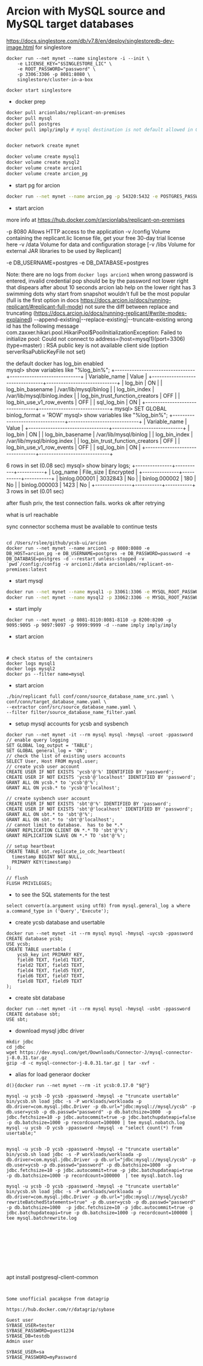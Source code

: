 # Arcion with MySQL source and MySQL target databases
 

https://docs.singlestore.com/db/v7.8/en/deploy/singlestoredb-dev-image.html for singlestore
```
docker run --net mynet --name singlestore -i --init \
    -e LICENSE_KEY="$SINGLESTORE_LIC" \
    -e ROOT_PASSWORD="password" \
    -p 3306:3306 -p 8081:8080 \
    singlestore/cluster-in-a-box

docker start singlestore
```

- docker prep
```bash
docker pull arcionlabs/replicant-on-premises
docker pull mysql
docker pull postgres
docker pull imply/imply # mysql destination is not default allowed in GUI.  does not look like there is a way to set the username and password


docker network create mynet

docker volume create mysql1
docker volume create mysql2
docker volume create arcion1
docker volume create arcion_pg

```

- start pg for arcion
```bash
docker run --net mynet --name arcion_pg -p 54320:5432 -e POSTGRES_PASSWORD=password -d --restart unless-stopped -v arcion_pg:/var/lib/postgresql/data  postgres
```

- start arcion
  
more info at https://hub.docker.com/r/arcionlabs/replicant-on-premises

-p 8080	Allows HTTP access to the application
-v /config	Volume containing the replicant.lic license file, get your free 30-day trial license here
-v /data	Volume for data and configuration storage
[-v /libs	Volume for external JAR libraries to be used by Replicant]

-e DB_USERNAME=postgres
-e DB_DATABASE=postgres

Note:
there are no logs from `docker logs arcion1`
when wrong password is entered, invalid credential pop should be by the password not lower right that dispears after about 10 seconds 
arcion lab help on the lower right has 3 swimming dots
why start from snapshot wouldn't full be the most popular (full is the first option in docs https://docs.arcion.io/docs/running-replicant/#replicant-full-mode)
not sure the diff between replace and truncating (https://docs.arcion.io/docs/running-replicant/#write-modes-explained)
   --append-existing|--replace-existing|--truncate-existing
wrong id has the following message
  com.zaxxer.hikari.pool.HikariPool$PoolInitializationException: Failed to initialize pool: Could not connect to address=(host=mysql1)(port=3306)(type=master) : RSA public key is not available client side (option serverRsaPublicKeyFile not set)

the default docker has log_bin enabled  
mysql> show variables like "%log_bin%";
+---------------------------------+-----------------------------+
| Variable_name                   | Value                       |
+---------------------------------+-----------------------------+
| log_bin                         | ON                          |
| log_bin_basename                | /var/lib/mysql/binlog       |
| log_bin_index                   | /var/lib/mysql/binlog.index |
| log_bin_trust_function_creators | OFF                         |
| log_bin_use_v1_row_events       | OFF                         |
| sql_log_bin                     | ON                          |
+---------------------------------+-----------------------------+
mysql> SET GLOBAL binlog_format = 'ROW'
mysql> show variables like "%log_bin%";
+---------------------------------+-----------------------------+
| Variable_name                   | Value                       |
+---------------------------------+-----------------------------+
| log_bin                         | ON                          |
| log_bin_basename                | /var/lib/mysql/binlog       |
| log_bin_index                   | /var/lib/mysql/binlog.index |
| log_bin_trust_function_creators | OFF                         |
| log_bin_use_v1_row_events       | OFF                         |
| sql_log_bin                     | ON                          |
+---------------------------------+-----------------------------+

6 rows in set (0.08 sec)
mysql> show binary logs;
+---------------+-----------+-----------+
| Log_name      | File_size | Encrypted |
+---------------+-----------+-----------+
| binlog.000001 |   3032843 | No        |
| binlog.000002 |       180 | No        |
| binlog.000003 |      1423 | No        |
+---------------+-----------+-----------+
3 rows in set (0.01 sec)

after flush priv, the test connection fails.  works ok after retrying

what is url reachable 

sync connector 
  scchema must be available to continue tests
```

cd /Users/rslee/github/ycsb-ui/arcion
docker run --net mynet --name arcion1 -p 8080:8080 -e DB_HOST=arcion_pg -e DB_USERNAME=postgres -e DB_PASSWORD=password -e DB_DATABASE=postgres -d --restart unless-stopped -v `pwd`/config:/config -v arcion1:/data arcionlabs/replicant-on-premises:latest
```

- start mysql
```bash
docker run --net mynet --name mysql1 -p 33061:3306 -e MYSQL_ROOT_PASSWORD=password -d --restart unless-stopped -v mysql1:/var/lib/mysql  mysql:latest
docker run --net mynet --name mysql2 -p 33062:3306 -e MYSQL_ROOT_PASSWORD=password -d --restart unless-stopped -v mysql2:/var/lib/mysql  mysql:latest
```

- start imply
```
docker run --net mynet -p 8081-8110:8081-8110 -p 8200:8200 -p 9095:9095 -p 9097:9097 -p 9999:9999 -d --name imply imply/imply
```
- start arcion
```


# check status of the containers
docker logs mysql1
docker logs mysql2
docker ps --filter name=mysql
```

- start arcion
```
./bin/replicant full conf/conn/source_database_name_src.yaml \
conf/conn/target_database_name.yaml \
--extractor conf/src/source_database_name.yaml \
--filter filter/source_database_name_filter.yaml

```

- setup mysql accounts for ycsb and sysbench
```
docker run --net mynet -it --rm mysql mysql -hmysql -uroot -ppassword
// enable query logging
SET GLOBAL log_output = 'TABLE';
SET GLOBAL general_log = 'ON';
// check the list of existing users accounts
SELECT User, Host FROM mysql.user;
// create ycsb user account
CREATE USER IF NOT EXISTS 'ycsb'@'%' IDENTIFIED BY 'password';
CREATE USER IF NOT EXISTS 'ycsb'@'localhost' IDENTIFIED BY 'password';
GRANT ALL ON ycsb.* to 'ycsb'@'%';
GRANT ALL ON ycsb.* to 'ycsb'@'localhost';

// create sysbench user account
CREATE USER IF NOT EXISTS 'sbt'@'%' IDENTIFIED BY 'password';
CREATE USER IF NOT EXISTS 'sbt'@'localhost' IDENTIFIED BY 'password';
GRANT ALL ON sbt.* to 'sbt'@'%';
GRANT ALL ON sbt.* to 'sbt'@'localhost';
// cannot limit to database.  has to be *.*
GRANT REPLICATION CLIENT ON *.* TO 'sbt'@'%';
GRANT REPLICATION SLAVE ON *.* TO 'sbt'@'%';

// setup heartbeat
CREATE TABLE sbt.replicate_io_cdc_heartbeat(
  timestamp BIGINT NOT NULL,
  PRIMARY KEY(timestamp)
);

// flush
FLUSH PRIVILEGES;
```

- to see the SQL statements for the test
```
select convert(a.argument using utf8) from mysql.general_log a where a.command_type in ('Query','Execute');

```

- create ycsb database and usertable
```
docker run --net mynet -it --rm mysql mysql -hmysql -uycsb -ppassword
CREATE database ycsb;
USE ycsb;
CREATE TABLE usertable (
	ycsb_key int PRIMARY KEY,
	field0 TEXT, field1 TEXT,
	field2 TEXT, field3 TEXT,
	field4 TEXT, field5 TEXT,
	field6 TEXT, field7 TEXT,
	field8 TEXT, field9 TEXT
);
```

- create sbt database
```
docker run --net mynet -it --rm mysql mysql -hmysql -usbt -ppassword
CREATE database sbt;
USE sbt;
```

- download mysql jdbc driver
```
mkdir jdbc
cd jdbc
wget https://dev.mysql.com/get/Downloads/Connector-J/mysql-connector-j-8.0.31.tar.gz
gzip -d -c mysql-connector-j-8.0.31.tar.gz | tar -xvf -
```

- alias for load generaor docker 
```
d(){docker run --net mynet --rm -it ycsb:0.17.0 "$@"}
```

```
mysql -u ycsb -D ycsb -ppassword -hmysql -e "truncate usertable" 
bin/ycsb.sh load jdbc -s -P workloads/workloada -p db.driver=com.mysql.jdbc.Driver -p db.url="jdbc:mysql://mysql/ycsb" -p db.user=ycsb -p db.passwd="password" -p db.batchsize=1000  -p jdbc.fetchsize=10 -p jdbc.autocommit=true -p jdbc.batchupdateapi=false -p db.batchsize=1000 -p recordcount=100000 | tee mysql.nobatch.log
mysql -u ycsb -D ycsb -ppassword -hmysql -e "select count(*) from usertable;" 


mysql -u ycsb -D ycsb -ppassword -hmysql -e "truncate usertable" 
bin/ycsb.sh load jdbc -s -P workloads/workloada -p db.driver=com.mysql.jdbc.Driver -p db.url="jdbc:mysql://mysql/ycsb" -p db.user=ycsb -p db.passwd="password" -p db.batchsize=1000  -p jdbc.fetchsize=10 -p jdbc.autocommit=true -p jdbc.batchupdateapi=true -p db.batchsize=1000 -p recordcount=100000  | tee mysql.batch.log

mysql -u ycsb -D ycsb -ppassword -hmysql -e "truncate usertable" 
bin/ycsb.sh load jdbc -s -P workloads/workloada -p db.driver=com.mysql.jdbc.Driver -p db.url="jdbc:mysql://mysql/ycsb?rewriteBatchedStatements=true" -p db.user=ycsb -p db.passwd="password" -p db.batchsize=1000  -p jdbc.fetchsize=10 -p jdbc.autocommit=true -p jdbc.batchupdateapi=true -p db.batchsize=1000 -p recordcount=100000 | tee mysql.batchrewrite.log 










```
apt install postgresql-client-common
```


Some unofficial pacakgse from datagrip

https://hub.docker.com/r/datagrip/sybase

Guest user
SYBASE_USER=tester
SYBASE_PASSWORD=guest1234
SYBASE_DB=testdb
Admin user

SYBASE_USER=sa
SYBASE_PASSWORD=myPassword